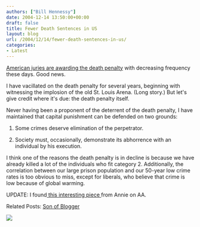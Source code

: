 ```yaml
---
authors: ["Bill Hennessy"]
date: 2004-12-14 13:50:00+00:00
draft: false
title: Fewer Death Sentences in US
layout: blog
url: /2004/12/14/fewer-death-sentences-in-us/
categories:
- Latest
---
```


[American juries are awarding the death penalty](https://apnews.myway.com/article/20041214/D86V3OD01.html) with decreasing frequency these days. Good news.




I have vacillated on the death penalty for several years, beginning with witnessing the implosion of the old St. Louis Arena. (Long story.) But let's give credit where it's due: the death penalty itself.




Never having been a proponent of the deterrent of the death penalty, I have maintained that capital punishment can be defended on two grounds:




1. Some crimes deserve elimination of the perpetrator.




2. Society must, occasionally, demonstrate its abhorrence with an individual by his execution.




I think one of the reasons the death penalty is in decline is because we have already killed a lot of the individuals who fit category 2. Additionally, the correlation between our large prison population and our 50-year low crime rates is too obvious to miss, except for liberals, who believe that crime is low because of global warming. 




UPDATE: I found[ this interesting piece ](https://afterabortion.blogspot.com/2004/12/pro-life-but-nothing-scott-peterson.html)from Annie on AA.




Related Posts: [Son of Blogger](https://blog.billhennessy.com/blogs/hennessys_view/archive/2004/06/12/750.aspx)

![](https://blog.billhennessy.com/aggbug.aspx?PostID=878)

